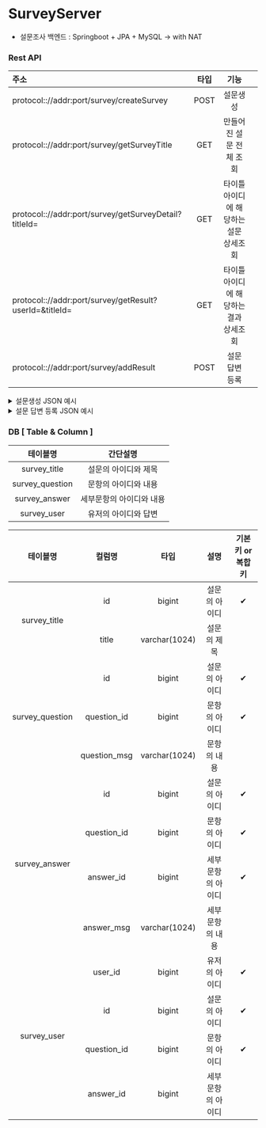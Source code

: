 # SurveyServer
- 설문조사 백엔드 : Springboot + JPA + MySQL -> with NAT


### Rest API
|주소|타입|기능||
|:-------------|:-------:|:-----:|:--------:|
|protocol:://addr:port/survey/createSurvey|POST|설문생성||
|protocol:://addr:port/survey/getSurveyTitle|GET|만들어진 설문 전체 조회||
|protocol:://addr:port/survey/getSurveyDetail?titleId=|GET|타이틀 아이디에 해당하는 설문 상세조회||
|protocol:://addr:port/survey/getResult?userId=&titleId=|GET|타이틀 아이디에 해당하는 결과 상세조회||
|protocol:://addr:port/survey/addResult|POST|설문 답변 등록||

<details>
<summary>설문생성 JSON 예시</summary>
<div markdown="1">
<pre class="brush: json" >
{ 
    "title": {
        "title":"선택이 필요합니다."
    } ,
    "questions":[
        {
            "question_id":1,
            "question_msg":"야식은 무엇을 먹을까요?",
            "answers" : [
                {
                    "answer_id":1,
                    "answer_msg":"1.치킨"
                },
                {
                    "answer_id":2,
                    "answer_msg":"2.족발"
                },
                {
                    "answer_id":3,
                    "answer_msg":"3.굶기"
                }
            ]
        } , 
        {
            "question_id":2,
            "question_msg":"오늘은 몇시에잘까요?",
            "answers" : [
                {
                    "answer_id":1,
                    "answer_msg":"22시59분"
                },
                {
                    "answer_id":2,
                    "answer_msg":"23시59분"
                },
                {
                    "answer_id":3,
                    "answer_msg":"내일자요"
                }
            ]
        },
        {
            "question_id":3,
            "question_msg":"어느 커피숍을 갈까요?",
            "answers" : [
                {
                    "answer_id":1,
                    "answer_msg":"스타벅스"
                },
                {
                    "answer_id":2,
                    "answer_msg":"이디야"
                },
                {
                    "answer_id":3,
                    "answer_msg":"메가"
                }
            ]
        }
    ]
}
</pre>
</div>
</details>

<details>
<summary>설문 답변 등록 JSON 예시</summary>
<div markdown="1">
<pre class="brush: json" >
{
    "userId":202104061549,
    "titleId":1,
    "userAnsList":[
        {
            "questionId":1,
            "answerId":2
        },
        {
            "questionId":2,
            "answerId":1
        }
    ],
    "countList":null
}
</pre>
</div>
</details>


### DB [ Table & Column ]
|테이블명|간단설명|
|:-------------:|:-------:|
|survey_title|설문의 아이디와 제목|
|survey_question|문항의 아이디와 내용|
|survey_answer|세부문항의 아이디와 내용|
|survey_user|유저의 아이디와 답변|

<table>
    <thead>
        <tr>
            <th>테이블명</th>
            <th>컬럼명</th>
            <th>타입</th>
            <th>설명</th>
            <th>기본키 or 복합키</th>
        </tr>
    </thead>
    <tbody>
        <tr>
            <td rowspan=2><center>survey_title</center></td>
            <td><center>id</center></td>
            <td><center>bigint</center></td>
            <td><center>설문의 아이디</center></td>
            <td><center>✔</center></td>
        </tr>
        <tr>
            <td><center>title</center></td>
            <td><center>varchar(1024)</center></td>
            <td><center>설문의 제목</center></td>
            <td><center></center></td>
        </tr>
        <tr>
            <td rowspan=3><center>survey_question</center></td>
            <td><center>id</center></td>
            <td><center>bigint</center></td>
            <td><center>설문의 아이디</center></td>
            <td><center>✔</center></td>
        </tr>
        <tr>
            <td><center>question_id</center></td>
            <td><center>bigint</center></td>
            <td><center>문항의 아이디</center></td>
            <td><center>✔</center></td>
        </tr>
        <tr>
            <td><center>question_msg</center></td>
            <td><center>varchar(1024)</center></td>
            <td><center>문항의 내용</center></td>
            <td><center></center></td>
        </tr>
        <tr>
            <td rowspan=4><center>survey_answer</center></td>
            <td><center>id</center></td>
            <td><center>bigint</center></td>
            <td><center>설문의 아이디</center></td>
            <td><center>✔</center></td>
        </tr>
        <tr>
            <td><center>question_id</center></td>
            <td><center>bigint</center></td>
            <td><center>문항의 아이디</center></td>
            <td><center>✔</center></td>
        </tr>
        <tr>
            <td><center>answer_id</center></td>
            <td><center>bigint</center></td>
            <td><center>세부문항의 아이디</center></td>
            <td><center>✔</center></td>
        </tr>
        <tr>
            <td><center>answer_msg</center></td>
            <td><center>varchar(1024)</center></td>
            <td><center>세부문항의 내용</center></td>
            <td><center></center></td>
        </tr>
        <tr>
            <td rowspan=4><center>survey_user</center></td>
            <td><center>user_id</center></td>
            <td><center>bigint</center></td>
            <td><center>유저의 아이디</center></td>
            <td><center>✔</center></td>
        </tr>
        <tr>
            <td><center>id</center></td>
            <td><center>bigint</center></td>
            <td><center>설문의 아이디</center></td>
            <td><center>✔</center></td>
        </tr>
        <tr>
            <td><center>question_id</center></td>
            <td><center>bigint</center></td>
            <td><center>문항의 아이디</center></td>
            <td><center>✔</center></td>
        </tr>
        <tr>
            <td><center>answer_id</center></td>
            <td><center>bigint</center></td>
            <td><center>세부문항의 아이디</center></td>
            <td><center></center></td>
        </tr>
    </tbody>
</table>

